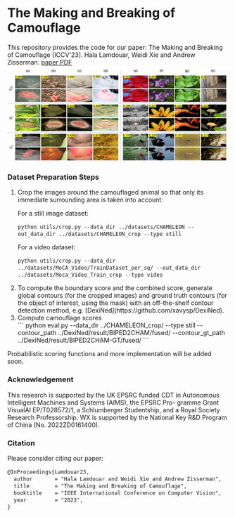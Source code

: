 # The Making and Breaking of Camouflage
This repository provides the code for our paper: The Making and Breaking of Camouflage [ICCV'23]. Hala Lamdouar, Weidi Xie and Andrew Zisserman.
[paper PDF](https://www.robots.ox.ac.uk/~vgg/publications/2023/Lamdouar23/lamdouar23.pdf)
<img src="asset/scores_all.png" width="800">

### Dataset Preparation Steps
<ol>
<li>Crop the images around the camouflaged animal so that only its immediate surrounding area is taken into account: 

For a still image dataset:
```
python utils/crop.py --data_dir ../datasets/CHAMELEON --out_data_dir ../datasets/CHAMELEON_crop --type still
```

For a video dataset:
```
python utils/crop.py --data_dir ../datasets/MoCA_Video/TrainDataset_per_sq/ --out_data_dir ../datasets/Moca_Video_Train_crop --type video
```
</li> 

<li> To compute the boundary score and the combined score, generate global contours (for the cropped images) and ground truth contours (for the object of interest, using the mask) with an off-the-shelf contour detection method, e.g. [DexiNed](https://github.com/xavysp/DexiNed).</li> 

<li> Compute camouflage scores</li>
```
python eval.py --data_dir ../CHAMELEON_crop/ --type still --contour_path ../DexiNed/result/BIPED2CHAM/fused/ --contour_gt_path ../DexiNed/result/BIPED2CHAM-GT/fused/
```
</ol>

Probabilistic scoring functions and more implementation will be added soon.

### Acknowledgement
This research is supported by the UK EPSRC funded CDT in Autonomous Intelligent Machines and Systems (AIMS), the EPSRC Pro- gramme Grant VisualAI EP/T028572/1, a Schlumberger Studentship, and a Royal Society Research Professorship. WX is supported by the National Key R&D Program of China (No. 2022ZD0161400).

### Citation

Please consider citing our paper: 

```
@InProceedings{Lamdouar23,
  author       = "Hala Lamdouar and Weidi Xie and Andrew Zisserman",
  title        = "The Making and Breaking of Camouflage",
  booktitle    = "IEEE International Conference on Computer Vision",
  year         = "2023",
}
```